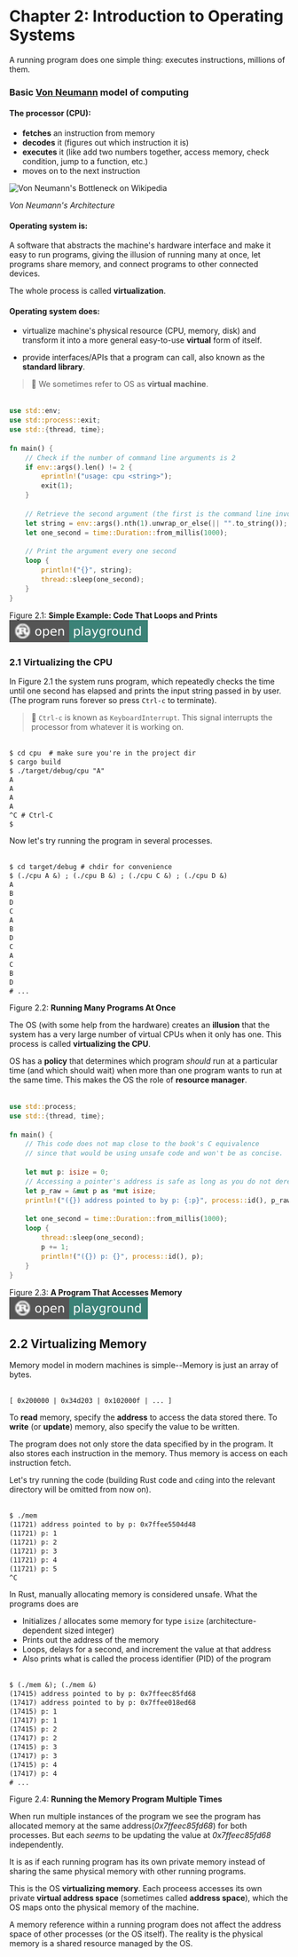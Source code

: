 # Chapter 2: Introduction to Operating Systems

A running program does one simple thing: executes instructions, millions of them.

### Basic [Von Neumann][1] model of computing

#### The processor (CPU):

- **fetches** an instruction from memory
- **decodes** it (figures out which instruction it is)
- **executes** it (like add two numbers together, access memory, check condition, jump to a function, etc.)
- moves on to the next instruction

![Von Neumann's Bottleneck on Wikipedia][2]


*Von Neumann's Architecture*


#### Operating system is:

A software that abstracts the machine's hardware interface and make it easy to run programs,
giving the illusion of running many at once, let programs share memory, and connect programs
to other connected devices.

The whole process is called **virtualization**.

#### Operating system does:

- virtualize machine's physical resource (CPU, memory, disk) and transform it into a more
general easy-to-use **virtual** form of itself.

- provide interfaces/APIs that a program can call, also known as the **standard library**.

> 👋  We sometimes refer to OS as **virtual machine**.

```rust

use std::env;
use std::process::exit;
use std::{thread, time};

fn main() {
	// Check if the number of command line arguments is 2
    if env::args().len() != 2 {
        eprintln!("usage: cpu <string>");
        exit(1);
    }

	// Retrieve the second argument (the first is the command line invocation).
    let string = env::args().nth(1).unwrap_or_else(|| "".to_string());
    let one_second = time::Duration::from_millis(1000);

	// Print the argument every one second
    loop {
        println!("{}", string);
        thread::sleep(one_second);
    }
}

```
Figure 2.1: **Simple Example: Code That Loops and Prints** [![open playground](../assets/open-playground-3b8277.svg)][3]

### 2.1 Virtualizing the CPU


In Figure 2.1 the system runs program, which repeatedly checks the time until one second has elapsed
and prints the input string passed in by user. (The program runs forever so press `Ctrl-c` to terminate).

> 👋  `Ctrl-c` is known as `KeyboardInterrupt`. This signal interrupts the processor from whatever it is working on.

```shell

$ cd cpu  # make sure you're in the project dir
$ cargo build
$ ./target/debug/cpu "A"
A
A
A
A
^C # Ctrl-C
$

```

Now let's try running the program in several processes.

```shell

$ cd target/debug # chdir for convenience
$ (./cpu A &) ; (./cpu B &) ; (./cpu C &) ; (./cpu D &)
A
B
D
C
A
B
D
C
A
C
B
D
# ...

```
Figure 2.2: **Running Many Programs At Once**

The OS (with some help from the hardware) creates an **illusion** that the system has a 
very large number of virtual CPUs when it only has one. This process is called **virtualizing the CPU**.

OS has a **policy** that determines which program *should* run at a particular time (and which should wait)
when more than one program wants to run at the same time. This makes the OS the role of **resource manager**.


```rust

use std::process;
use std::{thread, time};

fn main() {
    // This code does not map close to the book's C equivalence
    // since that would be using unsafe code and won't be as concise.

    let mut p: isize = 0;
	// Accessing a pointer's address is safe as long as you do not dereference (ask for the value it points to)
    let p_raw = &mut p as *mut isize;
    println!("({}) address pointed to by p: {:p}", process::id(), p_raw);

    let one_second = time::Duration::from_millis(1000);
    loop {
        thread::sleep(one_second);
        p += 1;
        println!("({}) p: {}", process::id(), p);
    }
}


```
Figure 2.3: **A Program That Accesses Memory** [![open playground](../assets/open-playground-3b8277.svg)][4]


## 2.2 Virtualizing Memory

Memory model in modern machines is simple--Memory is just an array of bytes.


```text

[ 0x200000 | 0x34d203 | 0x102000f | ... ]

```

To **read** memory, specify the **address** to access the data stored there.
To **write** (or **update**) memory, also specify the value to be written.

The program does not only store the data specified by in the program. It also stores each instruction
in the memory. Thus memory is access on each instruction fetch.

Let's try running the code (building Rust code and `cd`ing into the relevant directory will be omitted from now on).

```shell

$ ./mem
(11721) address pointed to by p: 0x7ffee5504d48
(11721) p: 1
(11721) p: 2
(11721) p: 3
(11721) p: 4
(11721) p: 5
^C

```

In Rust, manually allocating memory is considered unsafe. What the programs does are
- Initializes / allocates some memory for type `isize` (architecture-dependent sized integer)
- Prints out the address of the memory
- Loops, delays for a second, and increment the value at that address
- Also prints what is called the process identifier (PID) of the program


```shell

$ (./mem &); (./mem &)
(17415) address pointed to by p: 0x7ffeec85fd68
(17417) address pointed to by p: 0x7ffee018ed68
(17415) p: 1
(17417) p: 1
(17415) p: 2
(17417) p: 2
(17415) p: 3
(17417) p: 3
(17415) p: 4
(17417) p: 4
# ...

```
Figure 2.4: **Running the Memory Program Multiple Times**

When run multiple instances of the program we see the program has
allocated memory at the same address(*0x7ffeec85fd68*) for both processes. But
each *seems* to be updating the value at *0x7ffeec85fd68* independently.

It is as if each running program has its own private memory instead of sharing
the same physical memory with other running programs.

This is the OS **virtualizing memory**. Each proceess accesses its own private
**virtual address space** (sometimes called **address space**), which the OS maps onto the physical memory of the machine.

A memory reference within a running program does not affect the address space of other processes (or the OS itself). The reality is the physical memory is a shared resource managed by the OS.



[1]: https://en.wikipedia.org/wiki/John_von_Neumann
[2]: https://upload.wikimedia.org/wikipedia/commons/thumb/e/e5/Von_Neumann_Architecture.svg/1920px-Von_Neumann_Architecture.svg.png
[3]: https://play.rust-lang.org/?version=stable&mode=debug&edition=2015&gist=b4424d0f10aa8db25eb2b1429021ea4c
[4]: https://play.rust-lang.org/?version=stable&mode=debug&edition=2015&gist=d30e99297261bfcd32036639f2bb0aca


